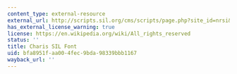 ```yaml
---
content_type: external-resource
external_url: http://scripts.sil.org/cms/scripts/page.php?site_id=nrsi&id=CharisSILfont
has_external_license_warning: true
license: https://en.wikipedia.org/wiki/All_rights_reserved
status: ''
title: Charis SIL Font
uid: bfa8951f-aa00-4fec-9bda-98339bbb1167
wayback_url: ''
---
```

